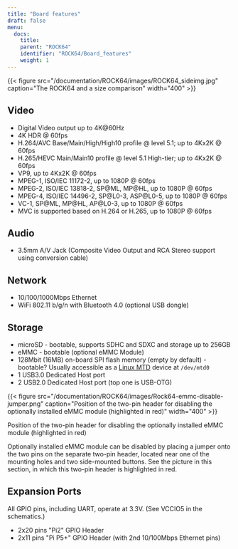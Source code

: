 ```yaml
---
title: "Board features"
draft: false
menu:
  docs:
    title:
    parent: "ROCK64"
    identifier: "ROCK64/Board_features"
    weight: 1
---
```


{{< figure src="/documentation/ROCK64/images/ROCK64_sideimg.jpg" caption="The ROCK64 and a size comparison" width="400" >}}

## Video

* Digital Video output up to 4K@60Hz
* 4K HDR @ 60fps
* H.264/AVC Base/Main/High/High10 profile @ level 5.1; up to 4Kx2K @ 60fps
* H.265/HEVC Main/Main10 profile @ level 5.1 High-tier; up to 4Kx2K @ 60fps
* VP9, up to 4Kx2K @ 60fps
* MPEG-1, ISO/IEC 11172-2, up to 1080P @ 60fps
* MPEG-2, ISO/IEC 13818-2, SP@ML, MP@HL, up to 1080P @ 60fps
* MPEG-4, ISO/IEC 14496-2, SP@L0-3, ASP@L0-5, up to 1080P @ 60fps
* VC-1, SP@ML, MP@HL, AP@L0-3, up to 1080P @ 60fps
* MVC is supported based on H.264 or H.265, up to 1080P @ 60fps

## Audio

* 3.5mm A/V Jack (Composite Video Output and RCA Stereo support using conversion cable)

## Network

* 10/100/1000Mbps Ethernet
* WiFi 802.11 b/g/n with Bluetooth 4.0 (optional USB dongle)

## Storage

* microSD - bootable, supports SDHC and SDXC and storage up to 256GB
* eMMC - bootable (optional eMMC Module)
* 128Mbit (16MB) on-board SPI flash memory (empty by default) - bootable? Usually accessible as a [Linux MTD](http://linux-mtd.infradead.org/doc/general.html) device at `/dev/mtd0`
* 1 USB3.0 Dedicated Host port
* 2 USB2.0 Dedicated Host port (top one is USB-OTG)

{{< figure src="/documentation/ROCK64/images/Rock64-emmc-disable-jumper.png" caption="Position of the two-pin header for disabling the optionally installed eMMC module (highlighted in red)" width="400" >}} 

Position of the two-pin header for disabling the optionally installed eMMC module (highlighted in red)

Optionally installed eMMC module can be disabled by placing a jumper onto the two pins on the separate two-pin header, located near one of the mounting holes and two side-mounted buttons. See the picture in this section, in which this two-pin header is highlighted in red.

## Expansion Ports

All GPIO pins, including UART, operate at 3.3V. (See VCCIO5 in the schematics.)

* 2x20 pins "Pi2" GPIO Header
* 2x11 pins "Pi P5+" GPIO Header (with 2nd 10/100Mbps Ethernet pins)
